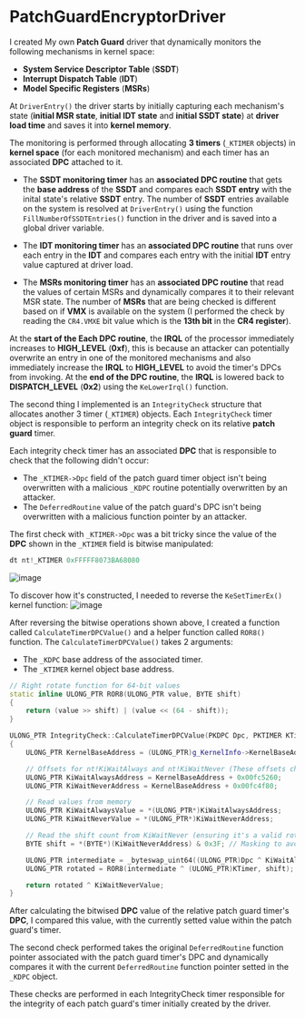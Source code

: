 # PatchGuardEncryptorDriver

I created My own **Patch Guard** driver that dynamically monitors the following mechanisms in kernel space:
- **System Service Descriptor Table** (**SSDT**)
- **Interrupt Dispatch Table** (**IDT**)
- **Model Specific Registers** (**MSRs**)

At `DriverEntry()` the driver starts by initially capturing each mechanism's state (**initial MSR state**, **initial IDT state** and **initial SSDT state**) at **driver load time** and saves it into **kernel memory**.

The monitoring is performed through allocating **3 timers** (`_KTIMER` objects) in **kernel space** (for each monitored mechanism) and each timer has an associated **DPC** attached to it.
- The **SSDT monitoring timer** has an **associated DPC routine** that gets the **base address** of the **SSDT** and compares each **SSDT entry** with the inital state's relative **SSDT** entry. The number of **SSDT** entries available on the system is resolved at `DriverEntry()` using the function `FillNumberOfSSDTEntries()` function in the driver and is saved into a global driver variable.
   
- The **IDT monitoring timer** has an **associated DPC routine** that runs over each entry in the **IDT** and compares each entry with the initial **IDT** entry value captured at driver load.

- The **MSRs monitoring timer** has an **associated DPC routine** that read the values of certain MSRs and dynamically compares it to their relevant MSR state.
  The number of **MSRs** that are being checked is different based on if **VMX** is available on the system (I performed the check by reading the `CR4.VMXE` bit value which is the **13th bit** in the **CR4 register**).

At the **start of the Each DPC routine**, the **IRQL** of the processor immediately increases to **HIGH_LEVEL** (**0xf**), this is because an attacker can potentially overwrite an entry in one of the monitored mechanisms and also immediately increase the **IRQL** to **HIGH_LEVEL** to avoid the timer's DPCs from invoking.
At the **end of the DPC routine**, the **IRQL** is lowered back to **DISPATCH_LEVEL** (**0x2**) using the `KeLowerIrql()` function.

The second thing I implemented is an `IntegrityCheck` structure that allocates another 3 timer (`_KTIMER`) objects.
Each `IntegrityCheck` timer object is responsible to perform an integrity check on its relative **patch guard** timer.

Each integrity check timer has an associated **DPC** that is responsible to check that the following didn't occur:
- The `_KTIMER->Dpc` field of the patch guard timer object isn't being overwritten with a malicious `_KDPC` routine potentially overwritten by an attacker.
- The `DeferredRoutine` value of the patch guard's DPC isn't being overwritten with a malicious function pointer by an attacker.

The first check with `_KTIMER->Dpc` was a bit tricky since the value of the **DPC** shown in the `_KTIMER` field is bitwise manipulated:
```c++
dt nt!_KTIMER 0xFFFFF8073BA68080
```
![image](https://github.com/user-attachments/assets/c55d1597-541f-45f6-999c-3f0c49d6569c)

To discover how it's constructed, I needed to reverse the `KeSetTimerEx()` kernel function:
![image](https://github.com/user-attachments/assets/2651340f-f358-45e0-83b5-e80df180d2f7)

After reversing the bitwise operations shown above, I created a function called `CalculateTimerDPCValue()` and a helper function called `ROR8()` function.
The `CalculateTimerDPCValue()` takes 2 arguments:
- The `_KDPC` base address of the associated timer. 
- The `_KTIMER` kernel object base address.

```c++
// Right rotate function for 64-bit values
static inline ULONG_PTR ROR8(ULONG_PTR value, BYTE shift)
{
	return (value >> shift) | (value << (64 - shift));
}

ULONG_PTR IntegrityCheck::CalculateTimerDPCValue(PKDPC Dpc, PKTIMER KTimer)
{
	ULONG_PTR KernelBaseAddress = (ULONG_PTR)g_KernelInfo->KernelBaseAddress;

	// Offsets for nt!KiWaitAlways and nt!KiWaitNever (These offsets change between builds!!!)
	ULONG_PTR KiWaitAlwaysAddress = KernelBaseAddress + 0x00fc5260;
	ULONG_PTR KiWaitNeverAddress = KernelBaseAddress + 0x00fc4f80;

	// Read values from memory
	ULONG_PTR KiWaitAlwaysValue = *(ULONG_PTR*)KiWaitAlwaysAddress;
	ULONG_PTR KiWaitNeverValue = *(ULONG_PTR*)KiWaitNeverAddress;

	// Read the shift count from KiWaitNever (ensuring it's a valid rotation amount)
	BYTE shift = *(BYTE*)(KiWaitNeverAddress) & 0x3F; // Masking to avoid invalid shifts (0x3F = 63)

	ULONG_PTR intermediate = _byteswap_uint64((ULONG_PTR)Dpc ^ KiWaitAlwaysValue);
	ULONG_PTR rotated = ROR8(intermediate ^ (ULONG_PTR)KTimer, shift);

	return rotated ^ KiWaitNeverValue;
}
```

After calculating the bitwised **DPC** value of the relative patch guard timer's **DPC**, I compared this value, with the currently setted value within the patch guard's timer.

The second check performed takes the original `DeferredRoutine` function pointer associated with the patch guard timer's DPC and dynamically compares it with the current `DeferredRoutine` function pointer setted in the `_KDPC` object.

These checks are performed in each IntegrityCheck timer responsible for the integrity of each patch guard's timer initially created by the driver.
